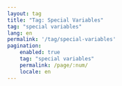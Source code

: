 ```yaml
---
layout: tag
title: "Tag: Special Variables"
tag: "special variables"
lang: en
permalink: '/tag/special-variables'
pagination:
    enabled: true
    tag: "special variables"
    permalink: /page/:num/
    locale: en
---
```

